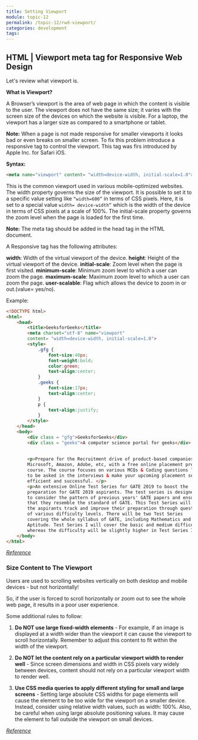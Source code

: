 ```yaml
---
title: Setting Viewport
module: topic-12
permalink: /topic-12/rwd-viewport/
categories: development
tags:
---
```


<div class="divider-heading"></div>

## HTML | Viewport meta tag for Responsive Web Design

Let's review what viewport is.

**What is Viewport?** 

A Browser’s viewport is the area of web page in which the content is visible to the user. The viewport does not have the same size; it varies with the screen size of the devices on which the website is visible. For a laptop, the viewport has a larger size as compared to a smartphone or tablet.

**Note:** When a page is not made responsive for smaller viewports it looks bad or even breaks on smaller screen. To fix this problem introduce a responsive tag to control the viewport. This tag was firs introduced by Apple Inc. for Safari iOS.

**Syntax:**

```html
<meta name="viewport" content= "width=device-width, initial-scale=1.0"> 
```

This is the common viewport used in various mobile-optimized websites. The width property governs the size of the viewport. It is possible to set it to a specific value setting like `“width=600”` in terms of CSS pixels. Here, it is set to a special value `width= device-width”` which is the width of the device in terms of CSS pixels at a scale of 100%. The initial-scale property governs the zoom level when the page is loaded for the first time.

**Note:** The meta tag should be added in the head tag in the HTML document.

A Responsive tag has the following attributes:

**width**: Width of the virtual viewport of the device.
**height**: Height of the virtual viewport of the device.
**initial-scale**: Zoom level when the page is first visited.
**minimum-scale**: Minimum zoom level to which a user can zoom the page.
**maximum-scale**: Maximum zoom level to which a user can zoom the page.
**user-scalable**: Flag which allows the device to zoom in or out.(value= yes/no).

Example:

```html
<!DOCTYPE html> 
<html> 
    <head> 
        <title>GeeksforGeeks</title> 
        <meta charset="utf-8" name="viewport" 
        content= "width=device-width, initial-scale=1.0"> 
        <style> 
            .gfg { 
                font-size:40px; 
                font-weight:bold; 
                color:green; 
                text-align:center; 
            } 
            .geeks { 
                font-size:17px; 
                text-align:center; 
            } 
            p { 
                text-align:justify; 
            } 
        </style> 
    </head> 
    <body> 
        <div class = "gfg">GeeksforGeeks</div> 
        <div class = "geeks">A computer science portal for geeks</div> 
          
          
        <p>Prepare for the Recruitment drive of product-based companies like 
        Microsoft, Amazon, Adobe, etc, with a free online placement preparation 
        course. The course focuses on various MCQs & Coding questions likely 
        to be asked in the interviews & make your upcoming placement season  
        efficient and successful. </p> 
        <p>An extensive Online Test Series for GATE 2019 to boost the  
        preparation for GATE 2019 aspirants. The test series is designed
        to consider the pattern of previous years' GATE papers and ensure
        that they resemble the standard of GATE. This Test Series will help 
        the aspirants track and improve their preparation through questions 
        of various difficulty levels. There will be two Test Series  
        covering the whole syllabus of GATE, including Mathematics and 
        Aptitude. Test Series I will cover the basic and medium difficulty,  
        whereas the difficulty will be slightly higher in Test Series II. </p> 
    </body> 
</html>             
```

<a href="https://www.geeksforgeeks.org/html-viewport-meta-tag-for-responsive-web-design/" target="_new"><em>Reference</em></a>

### Size Content to The Viewport
Users are used to scrolling websites vertically on both desktop and mobile devices - but not horizontally!

So, if the user is forced to scroll horizontally or zoom out to see the whole web page, it results in a poor user experience.

Some additional rules to follow:

1. **Do NOT use large fixed-width elements** - For example, if an image is displayed at a width wider than the viewport it can cause the viewport to scroll horizontally. Remember to adjust this content to fit within the width of the viewport.

2. **Do NOT let the content rely on a particular viewport width to render well** - Since screen dimensions and width in CSS pixels vary widely between devices, content should not rely on a particular viewport width to render well.

3. **Use CSS media queries to apply different styling for small and large screens** - Setting large absolute CSS widths for page elements will cause the element to be too wide for the viewport on a smaller device. Instead, consider using relative width values, such as width: 100%. Also, be careful when using large absolute positioning values. It may cause the element to fall outside the viewport on small devices.

<a href="https://www.w3schools.com/css/css_rwd_viewport.asp" target="_new"><em>Reference</em></a>
